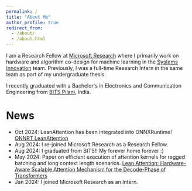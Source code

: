 ```yaml
---
permalink: /
title: "About Me"
author_profile: true
redirect_from: 
  - /about/
  - /about.html
---
```


I am a Research Fellow at [Microsoft Research](https://www.microsoft.com/en-us/research/) where I primarily work on hardware and algorithm co-design for machine learning in the [Systems Innovation](https://www.microsoft.com/en-us/research/group/systems-innovation/) team. 
Previously, I was a full-time Research Intern in the same team as part of my undergraduate thesis. 

I recently graduated with a Bachelor's in Electronics and Communication Engineering from [BITS Pilani](https://www.bits-pilani.ac.in/), India. 

News
======
* Oct 2024: LeanAttention has been integrated into ONNXRuntime! [ONNRT LeanAttention](https://github.com/microsoft/onnxruntime/commit/de93f40240459953a6e3bbb86b6ad83eaeab681f)
* Aug 2024: I re-joined Microsoft Research as a Research Fellow.
* Aug 2024: I graduated from BITS!! My forever home forever :)
* May 2024: Paper on efficient execution of attention kernels for ragged batching and long context length scenarios. [Lean Attention: Hardware-Aware Scalable Attention Mechanism for the Decode-Phase of Transformers](https://arxiv.org/pdf/2405.10480)
* Jan 2024: I joined Microsoft Research as an Intern.
